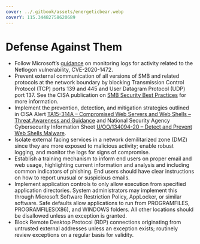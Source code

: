 ```yaml
---
cover: ../.gitbook/assets/energeticbear.webp
coverY: 115.34482758620689
---
```


# Defense Against Them

* Follow Microsoft’s [guidance](https://support.microsoft.com/en-us/help/4557222/how-to-manage-the-changes-in-netlogon-secure-channel-connections-assoc) on monitoring logs for activity related to the Netlogon vulnerability, CVE-2020-1472.
* Prevent external communication of all versions of SMB and related protocols at the network boundary by blocking Transmission Control Protocol (TCP) ports 139 and 445 and User Datagram Protocol (UDP) port 137. See the CISA publication on [SMB Security Best Practices](https://us-cert.cisa.gov/ncas/current-activity/2017/01/16/SMB-Security-Best-Practices) for more information.
* Implement the prevention, detection, and mitigation strategies outlined in CISA Alert [TA15-314A – Compromised Web Servers and Web Shells – Threat Awareness and Guidance](https://us-cert.cisa.gov/ncas/alerts/TA15-314A) and National Security Agency Cybersecurity Information Sheet [U/OO/134094-20 – Detect and Prevent Web Shells Malware](https://www.nsa.gov/News-Features/News-Stories/Article-View/Article/2159419/detect-prevent-cyber-attackers-from-exploiting-web-servers-via-web-shell-malware/).
* Isolate external facing services in a network demilitarized zone (DMZ) since they are more exposed to malicious activity; enable robust logging, and monitor the logs for signs of compromise.
* Establish a training mechanism to inform end users on proper email and web usage, highlighting current information and analysis and including common indicators of phishing. End users should have clear instructions on how to report unusual or suspicious emails.
* Implement application controls to only allow execution from specified application directories. System administrators may implement this through Microsoft Software Restriction Policy, AppLocker, or similar software. Safe defaults allow applications to run from PROGRAMFILES, PROGRAMFILES(X86), and WINDOWS folders. All other locations should be disallowed unless an exception is granted.
* Block Remote Desktop Protocol (RDP) connections originating from untrusted external addresses unless an exception exists; routinely review exceptions on a regular basis for validity.
